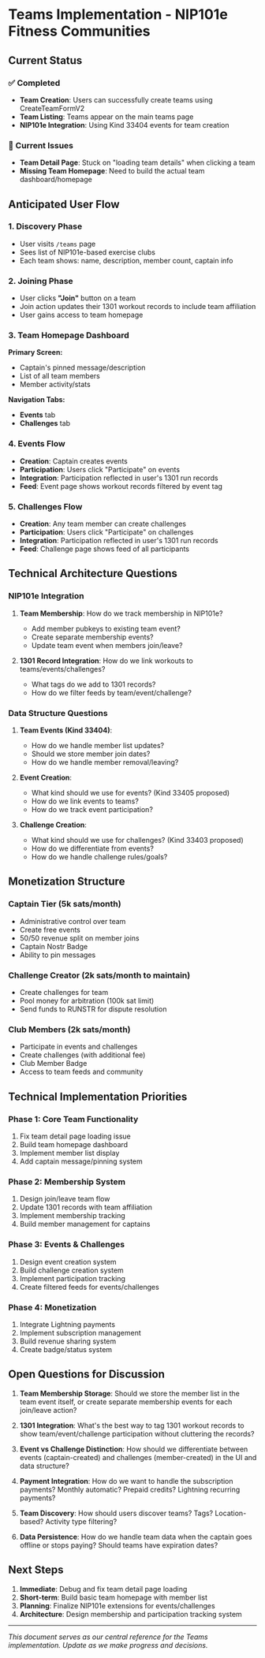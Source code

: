 # Teams Implementation - NIP101e Fitness Communities

## Current Status

### ✅ Completed
- **Team Creation**: Users can successfully create teams using CreateTeamFormV2
- **Team Listing**: Teams appear on the main teams page
- **NIP101e Integration**: Using Kind 33404 events for team creation

### 🔧 Current Issues
- **Team Detail Page**: Stuck on "loading team details" when clicking a team
- **Missing Team Homepage**: Need to build the actual team dashboard/homepage

## Anticipated User Flow

### 1. Discovery Phase
- User visits `/teams` page
- Sees list of NIP101e-based exercise clubs
- Each team shows: name, description, member count, captain info

### 2. Joining Phase
- User clicks **"Join"** button on a team
- Join action updates their 1301 workout records to include team affiliation
- User gains access to team homepage

### 3. Team Homepage Dashboard
**Primary Screen:**
- Captain's pinned message/description
- List of all team members
- Member activity/stats

**Navigation Tabs:**
- **Events** tab
- **Challenges** tab

### 4. Events Flow
- **Creation**: Captain creates events
- **Participation**: Users click "Participate" on events
- **Integration**: Participation reflected in user's 1301 run records
- **Feed**: Event page shows workout records filtered by event tag

### 5. Challenges Flow  
- **Creation**: Any team member can create challenges
- **Participation**: Users click "Participate" on challenges
- **Integration**: Participation reflected in user's 1301 run records
- **Feed**: Challenge page shows feed of all participants

## Technical Architecture Questions

### NIP101e Integration
1. **Team Membership**: How do we track membership in NIP101e?
   - Add member pubkeys to existing team event?
   - Create separate membership events?
   - Update team event when members join/leave?

2. **1301 Record Integration**: How do we link workouts to teams/events/challenges?
   - What tags do we add to 1301 records?
   - How do we filter feeds by team/event/challenge?

### Data Structure Questions
1. **Team Events (Kind 33404)**:
   - How do we handle member list updates?
   - Should we store member join dates?
   - How do we handle member removal/leaving?

2. **Event Creation**: 
   - What kind should we use for events? (Kind 33405 proposed)
   - How do we link events to teams?
   - How do we track event participation?

3. **Challenge Creation**:
   - What kind should we use for challenges? (Kind 33403 proposed)
   - How do we differentiate from events?
   - How do we handle challenge rules/goals?

## Monetization Structure

### Captain Tier (5k sats/month)
- Administrative control over team
- Create free events
- 50/50 revenue split on member joins
- Captain Nostr Badge
- Ability to pin messages

### Challenge Creator (2k sats/month to maintain)
- Create challenges for team
- Pool money for arbitration (100k sat limit)
- Send funds to RUNSTR for dispute resolution

### Club Members (2k sats/month)
- Participate in events and challenges
- Create challenges (with additional fee)
- Club Member Badge
- Access to team feeds and community

## Technical Implementation Priorities

### Phase 1: Core Team Functionality
1. Fix team detail page loading issue
2. Build team homepage dashboard
3. Implement member list display
4. Add captain message/pinning system

### Phase 2: Membership System
1. Design join/leave team flow
2. Update 1301 records with team affiliation
3. Implement membership tracking
4. Build member management for captains

### Phase 3: Events & Challenges
1. Design event creation system
2. Build challenge creation system
3. Implement participation tracking
4. Create filtered feeds for events/challenges

### Phase 4: Monetization
1. Integrate Lightning payments
2. Implement subscription management
3. Build revenue sharing system
4. Create badge/status system

## Open Questions for Discussion

1. **Team Membership Storage**: Should we store the member list in the team event itself, or create separate membership events for each join/leave action?

2. **1301 Integration**: What's the best way to tag 1301 workout records to show team/event/challenge participation without cluttering the records?

3. **Event vs Challenge Distinction**: How should we differentiate between events (captain-created) and challenges (member-created) in the UI and data structure?

4. **Payment Integration**: How do we want to handle the subscription payments? Monthly automatic? Prepaid credits? Lightning recurring payments?

5. **Team Discovery**: How should users discover teams? Tags? Location-based? Activity type filtering?

6. **Data Persistence**: How do we handle team data when the captain goes offline or stops paying? Should teams have expiration dates?

## Next Steps

1. **Immediate**: Debug and fix team detail page loading
2. **Short-term**: Build basic team homepage with member list
3. **Planning**: Finalize NIP101e extensions for events/challenges
4. **Architecture**: Design membership and participation tracking system

---

*This document serves as our central reference for the Teams implementation. Update as we make progress and decisions.* 